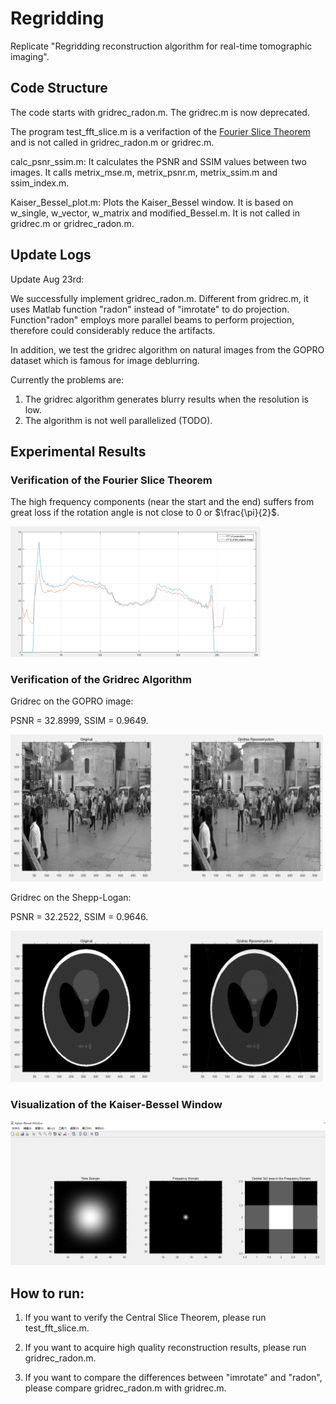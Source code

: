# Regridding

Replicate "Regridding reconstruction algorithm for real-time tomographic imaging".

## Code Structure

The code starts with gridrec_radon.m. The gridrec.m is now deprecated.

The program test_fft_slice.m is a verifaction of the [Fourier Slice Theorem](https://en.wikipedia.org/wiki/Projection-slice_theorem)  and is not called in  gridrec_radon.m or gridrec.m.

calc_psnr_ssim.m: It calculates the PSNR and SSIM values between two images. It calls metrix_mse.m, metrix_psnr.m, metrix_ssim.m and ssim_index.m.

Kaiser_Bessel_plot.m: Plots the Kaiser_Bessel window. It is based on w_single, w_vector, w_matrix and modified_Bessel.m. It is not called in gridrec.m or gridrec_radon.m.
## Update Logs

Update Aug 23rd:

We successfully implement gridrec_radon.m. Different from gridrec.m, it uses Matlab function "radon" instead of "imrotate" to do projection. Function"radon" employs more parallel beams to perform projection, therefore could considerably reduce the artifacts.

In addition, we test the gridrec algorithm on natural images from the GOPRO dataset which is famous for image deblurring.

Currently the problems are:

1. The gridrec algorithm generates blurry results when the resolution is low.
2. The algorithm is not well parallelized (TODO).

## Experimental Results

### Verification of the Fourier Slice Theorem

The high frequency components (near the start and the end) suffers from great loss if the rotation angle is not close to 0 or $\frac{\pi}{2}$.

<img src="images/Central_Slice_Theorem.png" width="400px"/>

### Verification of the Gridrec Algorithm

Gridrec on the GOPRO image:

PSNR = 32.8999, SSIM = 0.9649.

<img src="images/Gridrec_on_GOPRO.png" width="500px"/>

Gridrec on the Shepp-Logan:

PSNR = 32.2522, SSIM = 0.9646.

<img src="images/Gridrec_on_Shepp_Logan.png" width="500px"/>

### Visualization of the Kaiser-Bessel Window

<img src="images/Kaiser_Bessel.png" width="600px"/>

## How to run:

1. If you want to verify the Central Slice Theorem, please run test_fft_slice.m.

2. If you want to acquire high quality reconstruction results, please run gridrec_radon.m.

3. If you want to compare the differences between "imrotate" and "radon", please compare gridrec_radon.m with gridrec.m.

